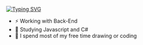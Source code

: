 
[![Typing SVG](https://readme-typing-svg.herokuapp.com/?color=1affb2&size=35&center=true&vCenter=true&width=1000&lines=HELLO,+My+name+is+Diogo;I'm+currently+19+years+old;I+live+in+Brazil;+Welcome!+:%29)](https://git.io/typing-svg)

- ⚡ Working with Back-End
- 🌱 Studying Javascript and C#
- 💬 I spend most of my free time drawing or coding
